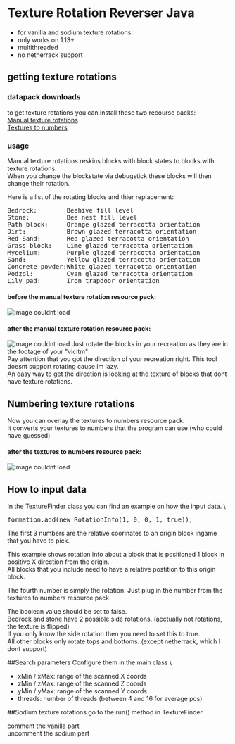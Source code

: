 # Texture Rotation Reverser Java
- for vanilla and sodium texture rotations.
- only works on 1.13+
- multithreaded
- no netherrack support

## getting texture rotations

### datapack downloads

to get texture rotations you can install these two recourse packs:\
[Manual texture rotations](https://cdn.discordapp.com/attachments/766084065795244092/825795329290534923/Manual_texture_rotations.zip) \
[Textures to numbers](https://cdn.discordapp.com/attachments/766084065795244092/825795334885998602/Textures_to_numbers.zip)

### usage
Manual texture rotations reskins blocks with block states to blocks with texture rotations. \
When you change the blockstate via debugstick these blocks will then change their rotation. 

Here is a list of the rotating blocks and thier replacement: 

<pre>
Bedrock:        Beehive fill level
Stone:          Bee nest fill level
Path block:     Orange glazed terracotta orientation
Dirt:           Brown glazed terracotta orientation
Red Sand:       Red glazed terracotta orientation
Grass block:    Lime glazed terracotta orientation
Mycelium:       Purple glazed terracotta orientation
Sand:           Yellow glazed terracotta orientation
Concrete powder:White glazed terracotta orientation
Podzol:         Cyan glazed terracotta orientation
Lily pad:       Iron trapdoor orientation
</pre>
#### before the manual texture rotation resource pack:
![image couldnt load](https://cdn.discordapp.com/attachments/766084065795244092/825795612887744532/pack.png)
#### after the manual texture rotation resource pack:
![image couldnt load](https://cdn.discordapp.com/attachments/766084065795244092/825795892669186058/2021-03-28_19.06.16.png)
Just rotate the blocks in your recreation as they are in the footage of your "vicitm" \
Pay attention that you got the direction of your recreation right. This tool doesnt support rotating cause im lazy. \
An easy way to get the direction is looking at the texture of blocks that dont have texture rotations.

## Numbering texture rotations

Now you can overlay the textures to numbers resource pack. \
It converts your textures to numbers that the program can use (who could have guessed)
#### after the textures to numbers resource pack:
![image couldnt load](https://cdn.discordapp.com/attachments/766084065795244092/825795905457750107/2021-03-28_19.06.53.png)

## How to input data
In the TextureFinder class you can find an example on how the input data. \
<pre>
formation.add(new RotationInfo(1, 0, 0, 1, true));
</pre>
The first 3 numbers are the relative coorinates to an origin block ingame that you have to pick.

This example shows rotation info about a block that is positioned 1 block in positive X direction from the origin. \
All blocks that you include need to have a relative postition to this origin block.

The fourth number is simply the rotation. Just plug in the number from the textures to numbers resource pack.

The boolean value should be set to false. \
Bedrock and stone have 2 possible side rotations. (acctually not rotations, the texture is flipped) \
If you only know the side rotation then you need to set this to true. \
All other blocks only rotate tops and bottoms.  (except netherrack, which I dont support)

##Search parameters
Configure them in the main class \
- xMin / xMax: range of the scanned X coords
- zMin / zMax: range of the scanned Z coords
- yMin / yMax: range of the scanned Y coords
- threads: number of threads (between 4 and 16 for average pcs)

##Sodium texture rotations
go to the run() method in TextureFinder

comment the vanilla part \
uncomment the sodium part






